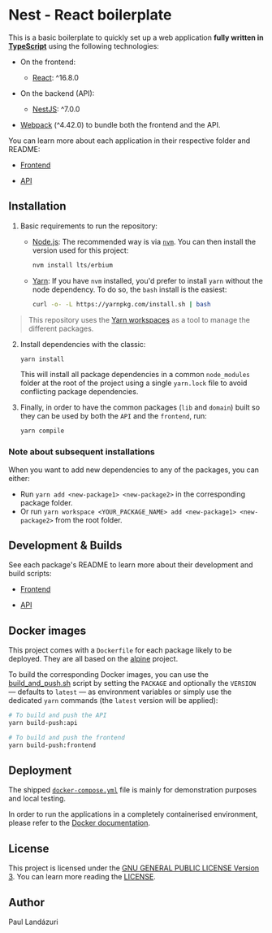 # Nest - React boilerplate

This is a basic boilerplate to quickly set up a web application **fully written in [TypeScript](https://www.typescriptlang.org/)** using the following technologies:

- On the frontend:

  - [React](https://reactjs.org/): ^16.8.0

- On the backend (API):

  - [NestJS](https://nestjs.com/): ^7.0.0

- [Webpack](https://webpack.js.org/) (^4.42.0) to bundle both the frontend and the API.

You can learn more about each application in their respective folder and README:

- [Frontend](./packages/frontend)

- [API](./packages/api)

## Installation

1. Basic requirements to run the repository:

   - [Node.js](https://nodejs.org/en/): The recommended way is via [`nvm`](https://github.com/nvm-sh/nvm). You can then install the version used for this project:
     ```sh
     nvm install lts/erbium
     ```
   - [Yarn](https://classic.yarnpkg.com/): If you have `nvm` installed, you'd prefer to install `yarn` without the node dependency. To do so, the `bash` install is the easiest:
     ```sh
     curl -o- -L https://yarnpkg.com/install.sh | bash
     ```

> This repository uses the [Yarn workspaces](https://classic.yarnpkg.com/en/docs/workspaces/) as a tool to manage the different packages.

2. Install dependencies with the classic:

   ```sh
   yarn install
   ```

   This will install all package dependencies in a common `node_modules` folder at the root of the project using a single `yarn.lock` file to avoid conflicting package dependencies.

3. Finally, in order to have the common packages (`lib` and `domain`) built so they can be used by both the `API` and the `frontend`, run:

   ```sh
   yarn compile
   ```

### Note about subsequent installations

When you want to add new dependencies to any of the packages, you can either:

- Run `yarn add <new-package1> <new-package2>` in the corresponding package folder.
- Or run `yarn workspace <YOUR_PACKAGE_NAME> add <new-package1> <new-package2>` from the root folder.

## Development & Builds

See each package's README to learn more about their development and build scripts:

- [Frontend](./packages/frontend/README.md)

- [API](./packages/api/README.md)

## Docker images

This project comes with a `Dockerfile` for each package likely to be deployed. They are all based on the [alpine](https://alpinelinux.org/) project.

To build the corresponding Docker images, you can use the [build_and_push.sh](./scripts/build_and_push.sh) script by setting the `PACKAGE` and optionally the `VERSION` — defaults to `latest` — as environment variables or simply use the dedicated `yarn` commands (the `latest` version will be applied):

```sh
# To build and push the API
yarn build-push:api

# To build and push the frontend
yarn build-push:frontend
```

## Deployment

The shipped [`docker-compose.yml`](./docker-compose.yml) file is mainly for demonstration purposes and local testing.

In order to run the applications in a completely containerised environment, please refer to the [Docker documentation](https://docs.docker.com/).

## License

This project is licensed under the [GNU GENERAL PUBLIC LICENSE Version 3](https://www.gnu.org/licenses/gpl-3.0.en.html). You can learn more reading the [LICENSE](./LICENSE).

## Author

Paul Landázuri
